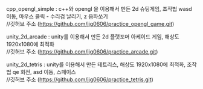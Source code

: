cpp_opengl_simple : c++와 opengl 을 이용해서 만든 2d 슈팅게임, 조작법 wasd 이동, 마우스 클릭 - 수리검 날리기, z 음파쏘기<br>
//깃허브 주소 (https://github.com/jjg0606/practice_opengl_game.git)
                    
unity_2d_arcade : unity를 이용해서 만든 2d 플랫포머 아케이드 게임, 해상도 1920x1080에 최적화<br>
//깃허브 주소 (https://github.com/jjg0606/practice_arcade.git)
                    
unity_2d_tetris : unity를 이용해서 만든 테트리스, 해상도 1920x1080에 최적화, 조작법 qe 회전, asd 이동, 스페이스<br>
//깃허브 주소 (https://github.com/jjg0606/practice_tetris.git)
